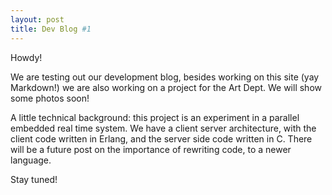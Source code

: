 ```yaml
---
layout: post
title: Dev Blog #1
---
```


Howdy! 

We are testing out our development blog, besides working on this site (yay Markdown!) we are also working on a project
for the Art Dept. We will show some photos soon! 

A little technical background: this project is an experiment in a parallel embedded real time system.
We have a client server architecture, with the client code written in Erlang, and the server side code written in C. 
There will be a future post on the importance of rewriting code, to a newer language.

Stay tuned!
